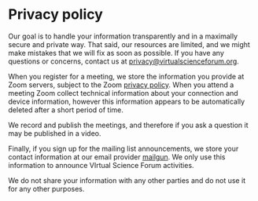 # Privacy policy

Our goal is to handle your information transparently and in a maximally secure and private way.
That said, our resources are limited, and we might make mistakes that we will fix as soon as possible.
If you have any questions or concerns, contact us at privacy@virtualscienceforum.org.

When you register for a meeting, we store the information you provide at Zoom servers, subject to the Zoom [privacy policy](https://zoom.us/privacy). When you attend a meeting Zoom collect technical information about your connection and device information, however this information appears to be automatically deleted after a short period of time.

We record and publish the meetings, and therefore if you ask a question it may be published in a video.

Finally, if you sign up for the mailing list announcements, we store your contact information at our email provider [mailgun](https://mailgun.com). We only use this information to announce VIrtual Science Forum activities.

We do not share your information with any other parties and do not use it for any other purposes.
